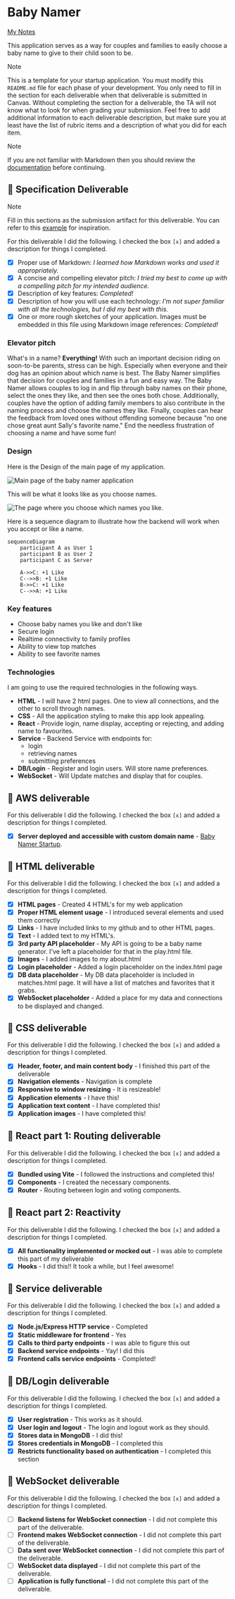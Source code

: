 # Baby Namer

[My Notes](notes.md)

This application serves as a way for couples and families to easily choose a baby name to give to their child soon to be. 


> [!NOTE]
>  This is a template for your startup application. You must modify this `README.md` file for each phase of your development. You only need to fill in the section for each deliverable when that deliverable is submitted in Canvas. Without completing the section for a deliverable, the TA will not know what to look for when grading your submission. Feel free to add additional information to each deliverable description, but make sure you at least have the list of rubric items and a description of what you did for each item.

> [!NOTE]
>  If you are not familiar with Markdown then you should review the [documentation](https://docs.github.com/en/get-started/writing-on-github/getting-started-with-writing-and-formatting-on-github/basic-writing-and-formatting-syntax) before continuing.

## 🚀 Specification Deliverable

> [!NOTE]
>  Fill in this sections as the submission artifact for this deliverable. You can refer to this [example](https://github.com/webprogramming260/startup-example/blob/main/README.md) for inspiration.

For this deliverable I did the following. I checked the box `[x]` and added a description for things I completed.

- [X] Proper use of Markdown: *I learned how Markdown works and used it appropriately.*
- [X] A concise and compelling elevator pitch: *I tried my best to come up with a compelling pitch for my intended audience.*
- [X] Description of key features: *Completed!*
- [X] Description of how you will use each technology: *I'm not super familiar with all the technologies, but I did my best with this.*
- [X] One or more rough sketches of your application. Images must be embedded in this file using Markdown image references: *Completed!*

### Elevator pitch

What's in a name? **Everything!** With such an important decision riding on soon-to-be parents, stress can be high. Especially when everyone and their dog has an opinion about which name is best. The Baby Namer simplifies that decision for couples and families in a fun and easy way. The Baby Namer allows couples to log in and flip through baby names on their phone, select the ones they like, and then see the ones both chose. Additionally, couples have the option of adding family members to also contribute in the naming process and choose the names they like. Finally, couples can hear the feedback from loved ones without offending someone because "no one chose great aunt Sally's favorite name." End the needless frustration of choosing a name and have some fun!

### Design

Here is the Design of the main page of my application.

![Main page of the baby namer application](main_page.jpg)

This will be what it looks like as you choose names.

![The page where you choose which names you like.](Name_picking_page.jpg)

Here is a sequence diagram to illustrate how the backend will work when you accept or like a name.

```mermaid
sequenceDiagram
    participant A as User 1
    participant B as User 2
    participant C as Server
    
    A->>C: +1 Like
    C-->>B: +1 Like
    B->>C: +1 Like
    C-->>A: +1 Like
```

### Key features

- Choose baby names you like and don't like
- Secure login
- Realtime connectivity to family profiles
- Ability to view top matches
- Ability to see favorite names

### Technologies

I am going to use the required technologies in the following ways.

- **HTML** - I will have 2 html pages. One to view all connections, and the other to scroll through names.
- **CSS** - All the application styling to make this app look appealing.
- **React** - Provide login, name display, accepting or rejecting, and adding name to favourites.
- **Service** - Backend Service with endpoints for:
  - login
  - retrieving names
  - submitting preferences
- **DB/Login** - Register and login users. Will store name preferences.
- **WebSocket** - Will Update matches and display that for couples.

## 🚀 AWS deliverable

For this deliverable I did the following. I checked the box `[x]` and added a description for things I completed.

- [X] **Server deployed and accessible with custom domain name** - [Baby Namer Startup](https://260-baby-namer.click).

## 🚀 HTML deliverable

For this deliverable I did the following. I checked the box `[x]` and added a description for things I completed.

- [X] **HTML pages** - Created 4 HTML's for my web application
- [X] **Proper HTML element usage** - I introduced several elements and used them correctly
- [X] **Links** - I have included links to my github and to other HTML pages.
- [X] **Text** - I added text to my HTML's.
- [X] **3rd party API placeholder** - My API is going to be a baby name generator. I've left a placeholder for that in the play.html file.
- [X] **Images** - I added images to my about.html
- [X] **Login placeholder** - Added a login placeholder on the index.html page 
- [X] **DB data placeholder** - My DB data placeholder is included in matches.html page. It will have a list of matches and favorites that it grabs.
- [X] **WebSocket placeholder** - Added a place for my data and connections to be displayed and changed.

## 🚀 CSS deliverable

For this deliverable I did the following. I checked the box `[x]` and added a description for things I completed.

- [X] **Header, footer, and main content body** - I finished this part of the deliverable
- [X] **Navigation elements** - Navigation is complete
- [X] **Responsive to window resizing** - It is resizeable!
- [X] **Application elements** - I have this!
- [X] **Application text content** - I have completed this!
- [X] **Application images** - I have completed this!

## 🚀 React part 1: Routing deliverable

For this deliverable I did the following. I checked the box `[x]` and added a description for things I completed.

- [X] **Bundled using Vite** - I followed the instructions and completed this!
- [X] **Components** - I created the necessary components.
- [X] **Router** - Routing between login and voting components.

## 🚀 React part 2: Reactivity

For this deliverable I did the following. I checked the box `[x]` and added a description for things I completed.

- [X] **All functionality implemented or mocked out** - I was able to complete this part of my deliverable
- [X] **Hooks** - I did this!! It took a while, but I feel awesome!

## 🚀 Service deliverable

For this deliverable I did the following. I checked the box `[x]` and added a description for things I completed.

- [X] **Node.js/Express HTTP service** - Completed
- [X] **Static middleware for frontend** - Yes
- [X] **Calls to third party endpoints** - I was able to figure this out
- [X] **Backend service endpoints** - Yay! I did this
- [X] **Frontend calls service endpoints** - Completed!

## 🚀 DB/Login deliverable

For this deliverable I did the following. I checked the box `[x]` and added a description for things I completed.

- [X] **User registration** - This works as it should.
- [X] **User login and logout** - The login and logout work as they should.
- [X] **Stores data in MongoDB** - I did this!
- [X] **Stores credentials in MongoDB** - I completed this
- [X] **Restricts functionality based on authentication** - I completed this section

## 🚀 WebSocket deliverable

For this deliverable I did the following. I checked the box `[x]` and added a description for things I completed.

- [ ] **Backend listens for WebSocket connection** - I did not complete this part of the deliverable.
- [ ] **Frontend makes WebSocket connection** - I did not complete this part of the deliverable.
- [ ] **Data sent over WebSocket connection** - I did not complete this part of the deliverable.
- [ ] **WebSocket data displayed** - I did not complete this part of the deliverable.
- [ ] **Application is fully functional** - I did not complete this part of the deliverable.
